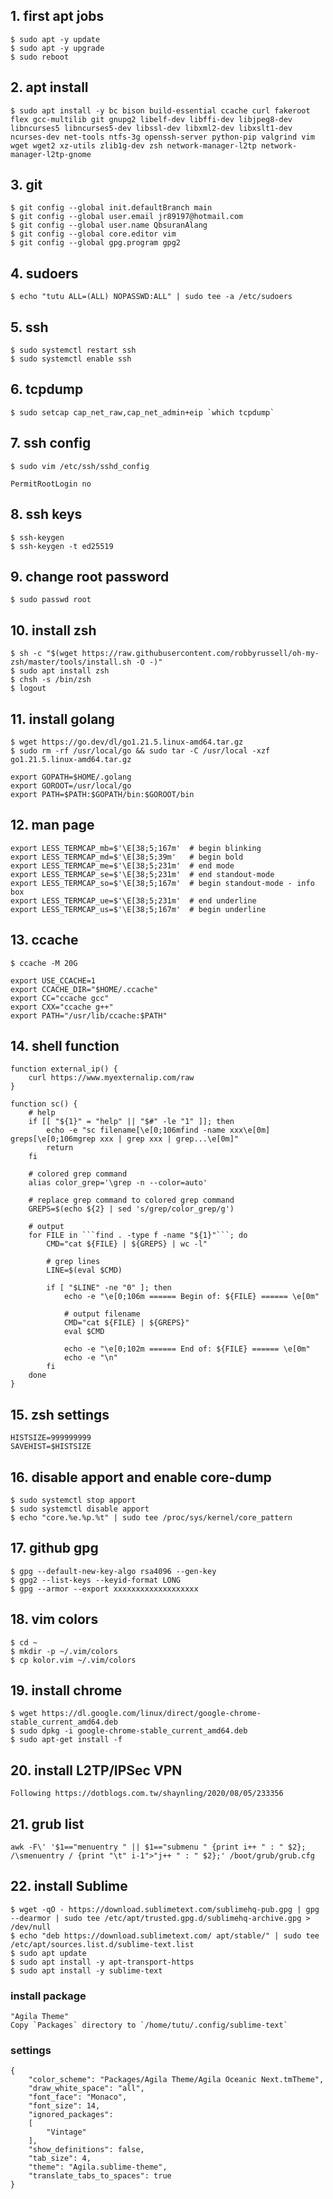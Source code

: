<h2>1. first apt jobs</h2>

```
$ sudo apt -y update
$ sudo apt -y upgrade
$ sudo reboot
```

<h2>2. apt install</h2>

```
$ sudo apt install -y bc bison build-essential ccache curl fakeroot flex gcc-multilib git gnupg2 libelf-dev libffi-dev libjpeg8-dev libncurses5 libncurses5-dev libssl-dev libxml2-dev libxslt1-dev ncurses-dev net-tools ntfs-3g openssh-server python-pip valgrind vim wget wget2 xz-utils zlib1g-dev zsh network-manager-l2tp network-manager-l2tp-gnome
```

<h2>3. git</h2>

```
$ git config --global init.defaultBranch main
$ git config --global user.email jr89197@hotmail.com
$ git config --global user.name QbsuranAlang
$ git config --global core.editor vim
$ git config --global gpg.program gpg2
```

<h2>4. sudoers</h2>

```
$ echo "tutu ALL=(ALL) NOPASSWD:ALL" | sudo tee -a /etc/sudoers
```

<h2>5. ssh</h2>

```
$ sudo systemctl restart ssh
$ sudo systemctl enable ssh
```

<h2>6. tcpdump</h2>

```
$ sudo setcap cap_net_raw,cap_net_admin+eip `which tcpdump`
```

<h2>7. ssh config</h2>

```
$ sudo vim /etc/ssh/sshd_config

PermitRootLogin no
```

<h2>8. ssh keys</h2>

```
$ ssh-keygen
$ ssh-keygen -t ed25519
```

<h2>9. change root password</h2>

```
$ sudo passwd root
```

<h2>10. install zsh</h2>

```
$ sh -c "$(wget https://raw.githubusercontent.com/robbyrussell/oh-my-zsh/master/tools/install.sh -O -)"
$ sudo apt install zsh
$ chsh -s /bin/zsh
$ logout
```

<h2>11. install golang</h2>

```
$ wget https://go.dev/dl/go1.21.5.linux-amd64.tar.gz
$ sudo rm -rf /usr/local/go && sudo tar -C /usr/local -xzf go1.21.5.linux-amd64.tar.gz

export GOPATH=$HOME/.golang
export GOROOT=/usr/local/go
export PATH=$PATH:$GOPATH/bin:$GOROOT/bin
```

<h2>12. man page</h2>

```
export LESS_TERMCAP_mb=$'\E[38;5;167m'  # begin blinking
export LESS_TERMCAP_md=$'\E[38;5;39m'   # begin bold
export LESS_TERMCAP_me=$'\E[38;5;231m'  # end mode
export LESS_TERMCAP_se=$'\E[38;5;231m'  # end standout-mode
export LESS_TERMCAP_so=$'\E[38;5;167m'  # begin standout-mode - info box
export LESS_TERMCAP_ue=$'\E[38;5;231m'  # end underline
export LESS_TERMCAP_us=$'\E[38;5;167m'  # begin underline
```

<h2>13. ccache</h2>

```
$ ccache -M 20G

export USE_CCACHE=1
export CCACHE_DIR="$HOME/.ccache"
export CC="ccache gcc"
export CXX="ccache g++"
export PATH="/usr/lib/ccache:$PATH"
```

<h2>14. shell function</h2>

```
function external_ip() {
    curl https://www.myexternalip.com/raw
}

function sc() {
    # help
    if [[ "${1}" = "help" || "$#" -le "1" ]]; then
        echo -e "sc filename[\e[0;106mfind -name xxx\e[0m] greps[\e[0;106mgrep xxx | grep xxx | grep...\e[0m]"
        return
    fi

    # colored grep command
    alias color_grep='\grep -n --color=auto'

    # replace grep command to colored grep command
    GREPS=$(echo ${2} | sed 's/grep/color_grep/g')

    # output
    for FILE in ```find . -type f -name "${1}"```; do
        CMD="cat ${FILE} | ${GREPS} | wc -l"

        # grep lines
        LINE=$(eval $CMD)

        if [ "$LINE" -ne "0" ]; then
            echo -e "\e[0;106m ====== Begin of: ${FILE} ====== \e[0m"

            # output filename
            CMD="cat ${FILE} | ${GREPS}"
            eval $CMD

            echo -e "\e[0;102m ====== End of: ${FILE} ====== \e[0m"
            echo -e "\n"
        fi
    done
}
```

<h2>15. zsh settings</h2>

```
HISTSIZE=999999999
SAVEHIST=$HISTSIZE
```

<h2>16. disable apport and enable core-dump</h2>

```
$ sudo systemctl stop apport
$ sudo systemctl disable apport
$ echo "core.%e.%p.%t" | sudo tee /proc/sys/kernel/core_pattern
```

<h2>17. github gpg</h2>

```
$ gpg --default-new-key-algo rsa4096 --gen-key
$ gpg2 --list-keys --keyid-format LONG
$ gpg --armor --export xxxxxxxxxxxxxxxxxxx
```

<h2>18. vim colors</h2>

```
$ cd ~
$ mkdir -p ~/.vim/colors
$ cp kolor.vim ~/.vim/colors
```

<h2>19. install chrome</h2>

```
$ wget https://dl.google.com/linux/direct/google-chrome-stable_current_amd64.deb
$ sudo dpkg -i google-chrome-stable_current_amd64.deb
$ sudo apt-get install -f
```

<h2>20. install L2TP/IPSec VPN</h2>

```
Following https://dotblogs.com.tw/shaynling/2020/08/05/233356
```

<h2>21. grub list</h2>

```
awk -F\' '$1=="menuentry " || $1=="submenu " {print i++ " : " $2}; /\smenuentry / {print "\t" i-1">"j++ " : " $2};' /boot/grub/grub.cfg
```

<h2>22. install Sublime</h2>

```
$ wget -qO - https://download.sublimetext.com/sublimehq-pub.gpg | gpg --dearmor | sudo tee /etc/apt/trusted.gpg.d/sublimehq-archive.gpg > /dev/null
$ echo "deb https://download.sublimetext.com/ apt/stable/" | sudo tee /etc/apt/sources.list.d/sublime-text.list
$ sudo apt update
$ sudo apt install -y apt-transport-https
$ sudo apt install -y sublime-text
```

<h3>install package</h3>

```
"Agila Theme"
Copy `Packages` directory to `/home/tutu/.config/sublime-text`
```

<h3>settings</h3>

```
{
    "color_scheme": "Packages/Agila Theme/Agila Oceanic Next.tmTheme",
    "draw_white_space": "all",
    "font_face": "Monaco",
    "font_size": 14,
    "ignored_packages":
    [
        "Vintage"
    ],
    "show_definitions": false,
    "tab_size": 4,
    "theme": "Agila.sublime-theme",
    "translate_tabs_to_spaces": true
}
```
